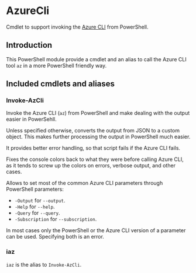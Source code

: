 # AzureCli

Cmdlet to support invoking the [Azure CLI](https://docs.microsoft.com/en-us/cli/azure/?view=azure-cli-latest) from PowerShell.

## Introduction

This PowerShell module provide a cmdlet and an alias to call the Azure CLI tool `az` in a more PowerShell friendly way. 

## Included cmdlets and aliases

### Invoke-AzCli

Invoke the Azure CLI (`az`) from PowerShell and make dealing with the output easier in PowerSehll.

Unless specified otherwise, converts the output from JSON to a custom object. This makes further processing the output in PowerShell much easier.

It provides better error handling, so that script fails if the Azure CLI fails.

Fixes the console colors back to what they were before calling Azure CLI, as it tends to screw up the colors on errors, verbose output, and other cases.

Allows to set most of the common Azure CLI parameters through PowerShell parameters:

- `-Output` for `--output`.
- `-Help` for `--help`.
- `-Query` for `--query`.
- `-Subscription` for `--subscription`.

In most cases only the PowerShell or the Azure CLI version of a parameter can be used. Specifying both is an error.

### iaz

`iaz` is the alias to `Invoke-AzCli`.
